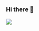 ### Hi there 👋

<!--
**unhylz/unhylz** is a ✨ _special_ ✨ repository because its `README.md` (this file) appears on your GitHub profile.

Here are some ideas to get you started:

- 🔭 I’m currently working on ...
- 🌱 I’m currently learning ...
- 👯 I’m looking to collaborate on ...
- 🤔 I’m looking for help with ...
- 💬 Ask me about ...
- 📫 How to reach me: ...
- 😄 Pronouns: ...
- ⚡ Fun fact: ...
-->
<a href="instagram" target="_blank"><img src="https://simpleicons.org/icons/instagram.svg/?style=for-the-badge&logo=appveyor&logoColor=E4405F"/></a>
